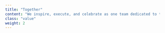 ```yaml
---
title: "Together"
content: "We inspire, execute, and celebrate as one team dedicated to trust, inclusion, and accountability."
class: "value"
weight: 2
---
```

